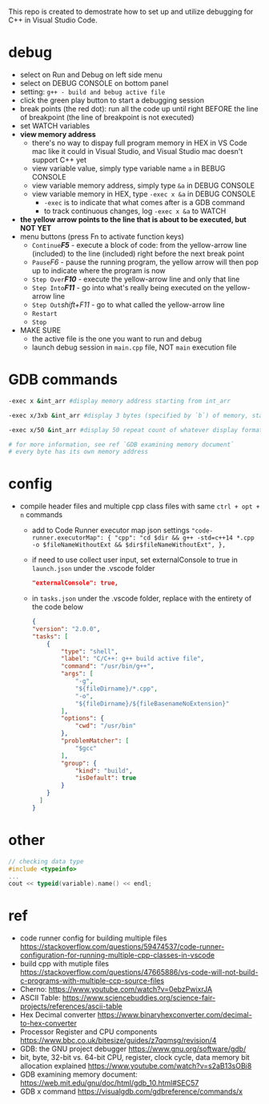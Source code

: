This repo is created to demostrate how to set up and utilize debugging for C++ in Visual Studio Code.

# debug

* select on Run and Debug on left side menu
* select on DEBUG CONSOLE on bottom panel
* setting: `g++ - build and bebug active file`
* click the green play button to start a debugging session
* break points (the red dot): run all the code up until right BEFORE the line of breakpoint (the line of breakpoint is not executed)
* set WATCH variables
* **view memory address**
  * there's no way to dispay full program memory in HEX in VS Code mac like it could in Visual Studio, and Visual Studio mac doesn't support C++ yet
  * view variable value, simply type variable name `a` in BEBUG CONSOLE
  * view variable memory address, simply type `&a` in DEBUG CONSOLE
  * view variable memory in HEX, type `-exec x &a` in DEBUG CONSOLE
    * `-exec` is to indicate that what comes after is a GDB command
    * to track continuous changes, log `-exec x &a` to WATCH
* **the yellow arrow points to the line that is about to be executed, but NOT YET**
* menu buttons (press Fn to activate function keys)
  * `Continue`***F5*** - execute a block of code: from the yellow-arrow line (included) to the line (included) right before the next break point
  * `Pause`*F6* - pause the running program, the yellow arrow will then pop up to indicate where the program is now
  * `Step Over`***F10*** - execute the yellow-arrow line and only that line
  * `Step Into`***F11*** - go into what's really being executed on the yellow-arrow line
  * `Step Out`*shift+F11* - go to what called the yellow-arrow line
  * `Restart`
  * `Stop`
* MAKE SURE
  * the active file is the one you want to run and debug
  * launch debug session in `main.cpp` file, NOT `main` execution file

# GDB commands

```bash
-exec x &int_arr #display memory address starting from int_arr

-exec x/3xb &int_arr #display 3 bytes (specified by `b`) of memory, starting from int_arr, in hex (specified by `x`)

-exec x/50 &int_arr #display 50 repeat count of whatever display format and unit size last used

# for more information, see ref `GDB examining memory document`
# every byte has its own memory address

```

# config

* compile header files and multiple cpp class files with same `ctrl + opt + n` commands
  * add to Code Runner executor map json settings
    `"code-runner.executorMap": { "cpp": "cd $dir && g++ -std=c++14 *.cpp  -o $fileNameWithoutExt && $dir$fileNameWithoutExt", }, `
  * if need to use collect user input, set externalConsole to true in `launch.json` under the .vscode folder

    ```json
    "externalConsole": true,

    ```
  * in `tasks.json` under the .vscode folder, replace with the entirety of the code below

    ```json
    {
    "version": "2.0.0",
    "tasks": [
        {
            "type": "shell",
            "label": "C/C++: g++ build active file",
            "command": "/usr/bin/g++",
            "args": [
                "-g",
                "${fileDirname}/*.cpp",
                "-o",
                "${fileDirname}/${fileBasenameNoExtension}"
            ],
            "options": {
                "cwd": "/usr/bin"
            },
            "problemMatcher": [
                "$gcc"
            ],
            "group": {
                "kind": "build",
                "isDefault": true
            }
        }
      ]
    }
    ```

# other

```cpp
// checking data type
#include <typeinfo>
...
cout << typeid(variable).name() << endl;
```

# ref

* code runner config for building multiple files https://stackoverflow.com/questions/59474537/code-runner-configuration-for-running-multiple-cpp-classes-in-vscode
* build cpp with mutiple files https://stackoverflow.com/questions/47665886/vs-code-will-not-build-c-programs-with-multiple-ccp-source-files
* Cherno: https://www.youtube.com/watch?v=0ebzPwixrJA
* ASCII Table: https://www.sciencebuddies.org/science-fair-projects/references/ascii-table
* Hex Decimal converter https://www.binaryhexconverter.com/decimal-to-hex-converter
* Processor Register and CPU components https://www.bbc.co.uk/bitesize/guides/z7qqmsg/revision/4
* GDB: the GNU project debugger https://www.gnu.org/software/gdb/
* bit, byte, 32-bit vs. 64-bit CPU, register, clock cycle, data memory bit allocation explained https://www.youtube.com/watch?v=s2aB13sOBi8
* GDB examining memory document: https://web.mit.edu/gnu/doc/html/gdb_10.html#SEC57
* GDB x command https://visualgdb.com/gdbreference/commands/x
